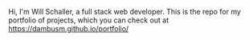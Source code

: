 Hi, I'm Will Schaller, a full stack web developer. This is the repo for my portfolio of projects, which you can check out at https://dambusm.github.io/portfolio/
